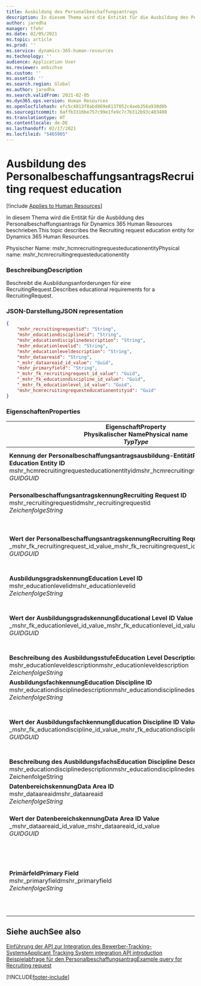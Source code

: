 ```yaml
---
title: Ausbildung des Personalbeschaffungsantrags
description: In diesem Thema wird die Entität für die Ausbildung des Personalbeschaffungsantrags für Dynamics 365 Human Resources beschrieben.
author: jaredha
manager: tfehr
ms.date: 02/05/2021
ms.topic: article
ms.prod: ''
ms.service: dynamics-365-human-resources
ms.technology: ''
audience: Application User
ms.reviewer: anbichse
ms.custom: ''
ms.assetid: ''
ms.search.region: Global
ms.author: jaredha
ms.search.validFrom: 2021-02-05
ms.dyn365.ops.version: Human Resources
ms.openlocfilehash: efc5c4813f8abd869e8137052c4aeb356a930d0b
ms.sourcegitcommit: 6affb3316be757c99e1fe9c7c7b312b93c483408
ms.translationtype: HT
ms.contentlocale: de-DE
ms.lasthandoff: 02/17/2021
ms.locfileid: "5465965"
---
```

# <a name="recruiting-request-education"></a><span data-ttu-id="c2da4-103">Ausbildung des Personalbeschaffungsantrags</span><span class="sxs-lookup"><span data-stu-id="c2da4-103">Recruiting request education</span></span>

[!include [Applies to Human Resources](../includes/applies-to-hr.md)]

<span data-ttu-id="c2da4-104">In diesem Thema wird die Entität für die Ausbildung des Personalbeschaffungsantrags für Dynamics 365 Human Resources beschrieben.</span><span class="sxs-lookup"><span data-stu-id="c2da4-104">This topic describes the Recruiting request education entity for Dynamics 365 Human Resources.</span></span>

<span data-ttu-id="c2da4-105">Physischer Name: mshr_hcmrecruitingrequesteducationentity</span><span class="sxs-lookup"><span data-stu-id="c2da4-105">Physical name: mshr_hcmrecruitingrequesteducationentity</span></span>

### <a name="description"></a><span data-ttu-id="c2da4-106">Beschreibung</span><span class="sxs-lookup"><span data-stu-id="c2da4-106">Description</span></span>

<span data-ttu-id="c2da4-107">Beschreibt die Ausbildungsanforderungen für eine RecruitingRequest.</span><span class="sxs-lookup"><span data-stu-id="c2da4-107">Describes educational requirements for a RecruitingRequest.</span></span>

### <a name="json-representation"></a><span data-ttu-id="c2da4-108">JSON-Darstellung</span><span class="sxs-lookup"><span data-stu-id="c2da4-108">JSON representation</span></span>

```json
{
    "mshr_recruitingrequestid": "String",
    "mshr_educationdisciplineid": "String",
    "mshr_educationdisciplinedescription": "String",
    "mshr_educationlevelid": "String",
    "mshr_educationleveldescription": "String",
    "mshr_dataareaid": "String",
    "_mshr_dataareaid_id_value": "Guid",
    "mshr_primaryfield": "String",
    "_mshr_fk_recruitingrequest_id_value": "Guid",
    "_mshr_fk_educationdiscipline_id_value": "Guid",
    "_mshr_fk_educationlevel_id_value": "Guid",
    "mshr_hcmrecruitingrequesteducationentityid": "Guid"
}
```

### <a name="properties"></a><span data-ttu-id="c2da4-109">Eigenschaften</span><span class="sxs-lookup"><span data-stu-id="c2da4-109">Properties</span></span>

| <span data-ttu-id="c2da4-110">Eigenschaft</span><span class="sxs-lookup"><span data-stu-id="c2da4-110">Property</span></span><br><span data-ttu-id="c2da4-111">**Physikalischer Name**</span><span class="sxs-lookup"><span data-stu-id="c2da4-111">**Physical name**</span></span><br><span data-ttu-id="c2da4-112">**_Typ_**</span><span class="sxs-lookup"><span data-stu-id="c2da4-112">**_Type_**</span></span> | <span data-ttu-id="c2da4-113">Verwenden</span><span class="sxs-lookup"><span data-stu-id="c2da4-113">Use</span></span> | <span data-ttu-id="c2da4-114">Beschreibung</span><span class="sxs-lookup"><span data-stu-id="c2da4-114">Description</span></span> |
| --- | --- | --- |
| <span data-ttu-id="c2da4-115">**Kennung der Personalbeschaffungsantragsausbildung-Entität**</span><span class="sxs-lookup"><span data-stu-id="c2da4-115">**Recruiting Request Education Entity ID**</span></span><br><span data-ttu-id="c2da4-116">mshr_hcmrecruitingrequesteducationentityid</span><span class="sxs-lookup"><span data-stu-id="c2da4-116">mshr_hcmrecruitingrequesteducationentityid</span></span><br><span data-ttu-id="c2da4-117">*GUID*</span><span class="sxs-lookup"><span data-stu-id="c2da4-117">*GUID*</span></span> | <span data-ttu-id="c2da4-118">Schreibgeschützt</span><span class="sxs-lookup"><span data-stu-id="c2da4-118">Read-only</span></span><br><span data-ttu-id="c2da4-119">Erforderlich</span><span class="sxs-lookup"><span data-stu-id="c2da4-119">Required</span></span> | <span data-ttu-id="c2da4-120">Vom System generierter eindeutiger Bezeichner für den Datensatz Personalbeschaffungsantragsausbildung.</span><span class="sxs-lookup"><span data-stu-id="c2da4-120">System-generated unique identifier for the Recruiting Request Education record.</span></span> |
| <span data-ttu-id="c2da4-121">**Personalbeschaffungsantragskennung**</span><span class="sxs-lookup"><span data-stu-id="c2da4-121">**Recruiting Request ID**</span></span><br><span data-ttu-id="c2da4-122">mshr_recruitingrequestid</span><span class="sxs-lookup"><span data-stu-id="c2da4-122">mshr_recruitingrequestid</span></span><br><span data-ttu-id="c2da4-123">*Zeichenfolge*</span><span class="sxs-lookup"><span data-stu-id="c2da4-123">*String*</span></span> | <span data-ttu-id="c2da4-124">Einmal schreiben</span><span class="sxs-lookup"><span data-stu-id="c2da4-124">Write-once</span></span><br><span data-ttu-id="c2da4-125">Erforderlich</span><span class="sxs-lookup"><span data-stu-id="c2da4-125">Required</span></span> | <span data-ttu-id="c2da4-126">Der vom Benutzer lesbare eindeutige Bezeichner des zugehörigen Personalbeschaffungsantrags.</span><span class="sxs-lookup"><span data-stu-id="c2da4-126">The user-readable unique identifier of the related recruiting request.</span></span> |
| <span data-ttu-id="c2da4-127">**Wert der Personalbeschaffungsantragskennung**</span><span class="sxs-lookup"><span data-stu-id="c2da4-127">**Recruiting Request ID Value**</span></span><br><span data-ttu-id="c2da4-128">_mshr_fk_recruitingrequest_id_value</span><span class="sxs-lookup"><span data-stu-id="c2da4-128">_mshr_fk_recruitingrequest_id_value</span></span><br><span data-ttu-id="c2da4-129">*GUID*</span><span class="sxs-lookup"><span data-stu-id="c2da4-129">*GUID*</span></span> | <span data-ttu-id="c2da4-130">Schreibgeschützt</span><span class="sxs-lookup"><span data-stu-id="c2da4-130">Read-only</span></span><br><span data-ttu-id="c2da4-131">Erforderlich</span><span class="sxs-lookup"><span data-stu-id="c2da4-131">Required</span></span><br><span data-ttu-id="c2da4-132">Fremdschlüssel: mshr_hcmrecruitingrequestentityid von mshr_hcmrecruitingrequestentity</span><span class="sxs-lookup"><span data-stu-id="c2da4-132">Foreign key: mshr_hcmrecruitingrequestentityid of mshr_hcmrecruitingrequestentity</span></span> | <span data-ttu-id="c2da4-133">Vom System generierter eindeutiger Bezeichner des zugehörigen Personalbeschaffungsantrags.</span><span class="sxs-lookup"><span data-stu-id="c2da4-133">System-generated unique identifier of the related recruiting request.</span></span> |
| <span data-ttu-id="c2da4-134">**Ausbildungsgradskennung**</span><span class="sxs-lookup"><span data-stu-id="c2da4-134">**Education Level ID**</span></span><br><span data-ttu-id="c2da4-135">mshr_educationlevelid</span><span class="sxs-lookup"><span data-stu-id="c2da4-135">mshr_educationlevelid</span></span><br><span data-ttu-id="c2da4-136">*Zeichenfolge*</span><span class="sxs-lookup"><span data-stu-id="c2da4-136">*String*</span></span> | <span data-ttu-id="c2da4-137">Einmal schreiben</span><span class="sxs-lookup"><span data-stu-id="c2da4-137">Write-once</span></span><br><span data-ttu-id="c2da4-138">Erforderlich</span><span class="sxs-lookup"><span data-stu-id="c2da4-138">Required</span></span> | <span data-ttu-id="c2da4-139">Die erforderliche Stufe der Ausbildung.</span><span class="sxs-lookup"><span data-stu-id="c2da4-139">The level of education required.</span></span> |
| <span data-ttu-id="c2da4-140">**Wert der Ausbildungsgradskennung**</span><span class="sxs-lookup"><span data-stu-id="c2da4-140">**Educational Level ID Value**</span></span><br><span data-ttu-id="c2da4-141">_mshr_fk_educationlevel_id_value</span><span class="sxs-lookup"><span data-stu-id="c2da4-141">_mshr_fk_educationlevel_id_value</span></span><br><span data-ttu-id="c2da4-142">*GUID*</span><span class="sxs-lookup"><span data-stu-id="c2da4-142">*GUID*</span></span> | <span data-ttu-id="c2da4-143">Schreibgeschützt</span><span class="sxs-lookup"><span data-stu-id="c2da4-143">Read-only</span></span><br><span data-ttu-id="c2da4-144">Erforderlich</span><span class="sxs-lookup"><span data-stu-id="c2da4-144">Required</span></span><br><span data-ttu-id="c2da4-145">Fremdschlüssel: mshr_hcmeducationlevelentityid von mshr_hcmeducationlevelentity</span><span class="sxs-lookup"><span data-stu-id="c2da4-145">Foreign key: mshr_hcmeducationlevelentityid of mshr_hcmeducationlevelentity</span></span> | <span data-ttu-id="c2da4-146">Vom System generierter eindeutiger Bezeichner der erforderlichen Stufe der Ausbildung.</span><span class="sxs-lookup"><span data-stu-id="c2da4-146">System-generated unique identifier of the level of education required.</span></span> |
| <span data-ttu-id="c2da4-147">**Beschreibung des Ausbildungsstufe**</span><span class="sxs-lookup"><span data-stu-id="c2da4-147">**Education Level Description**</span></span><br><span data-ttu-id="c2da4-148">mshr_educationleveldescription</span><span class="sxs-lookup"><span data-stu-id="c2da4-148">mshr_educationleveldescription</span></span><br><span data-ttu-id="c2da4-149">*Zeichenfolge*</span><span class="sxs-lookup"><span data-stu-id="c2da4-149">*String*</span></span> | <span data-ttu-id="c2da4-150">Schreibgeschützt</span><span class="sxs-lookup"><span data-stu-id="c2da4-150">Read-only</span></span><br><span data-ttu-id="c2da4-151">Erforderlich</span><span class="sxs-lookup"><span data-stu-id="c2da4-151">Required</span></span> | <span data-ttu-id="c2da4-152">Die Beschreibung der erforderlichen Stufe für die Qualifikation.</span><span class="sxs-lookup"><span data-stu-id="c2da4-152">The description of the level required for the skill.</span></span> |
| <span data-ttu-id="c2da4-153">**Ausbildungsfachkennung**</span><span class="sxs-lookup"><span data-stu-id="c2da4-153">**Education Discipline ID**</span></span><br><span data-ttu-id="c2da4-154">mshr_educationdisciplinedescription</span><span class="sxs-lookup"><span data-stu-id="c2da4-154">mshr_educationdisciplinedescription</span></span><br><span data-ttu-id="c2da4-155">*Zeichenfolge*</span><span class="sxs-lookup"><span data-stu-id="c2da4-155">*String*</span></span> | <span data-ttu-id="c2da4-156">Einmal schreiben</span><span class="sxs-lookup"><span data-stu-id="c2da4-156">Write-once</span></span><br><span data-ttu-id="c2da4-157">Erforderlich</span><span class="sxs-lookup"><span data-stu-id="c2da4-157">Required</span></span> | <span data-ttu-id="c2da4-158">Der Bereich des Ausbildungsfachs.</span><span class="sxs-lookup"><span data-stu-id="c2da4-158">The area of educational discipline.</span></span> |
| <span data-ttu-id="c2da4-159">**Wert der Ausbildungsfachkennung**</span><span class="sxs-lookup"><span data-stu-id="c2da4-159">**Education Discipline ID Value**</span></span><br><span data-ttu-id="c2da4-160">_mshr_fk_educationdiscipline_id_value</span><span class="sxs-lookup"><span data-stu-id="c2da4-160">_mshr_fk_educationdiscipline_id_value</span></span><br><span data-ttu-id="c2da4-161">*GUID*</span><span class="sxs-lookup"><span data-stu-id="c2da4-161">*GUID*</span></span> | <span data-ttu-id="c2da4-162">Schreibgeschützt</span><span class="sxs-lookup"><span data-stu-id="c2da4-162">Read-only</span></span><br><span data-ttu-id="c2da4-163">Erforderlich</span><span class="sxs-lookup"><span data-stu-id="c2da4-163">Required</span></span><br><span data-ttu-id="c2da4-164">Fremdschlüssel: mshr_hcmeducationdisciplineentityid von mshr_hcmeducationdisciplineentity</span><span class="sxs-lookup"><span data-stu-id="c2da4-164">Foreign key: mshr_hcmeducationdisciplineentityid of mshr_hcmeducationdisciplineentity</span></span> | <span data-ttu-id="c2da4-165">Vom System generierter eindeutiger Bezeichner des Gebiets des Ausbildungsfachs.</span><span class="sxs-lookup"><span data-stu-id="c2da4-165">System-generated unique identifier of the area of educational discipline.</span></span> |
| <span data-ttu-id="c2da4-166">**Beschreibung des Ausbildungsfachs**</span><span class="sxs-lookup"><span data-stu-id="c2da4-166">**Education Discipline Description**</span></span><br><span data-ttu-id="c2da4-167">mshr_educationdisciplinedescription</span><span class="sxs-lookup"><span data-stu-id="c2da4-167">mshr_educationdisciplinedescription</span></span><br><span data-ttu-id="c2da4-168">Zeichenfolge</span><span class="sxs-lookup"><span data-stu-id="c2da4-168">String</span></span> | <span data-ttu-id="c2da4-169">Schreibgeschützt</span><span class="sxs-lookup"><span data-stu-id="c2da4-169">Read-only</span></span><br><span data-ttu-id="c2da4-170">Erforderlich</span><span class="sxs-lookup"><span data-stu-id="c2da4-170">Required</span></span> | <span data-ttu-id="c2da4-171">Die Beschreibung des Gebiets des Ausbildungsfachs.</span><span class="sxs-lookup"><span data-stu-id="c2da4-171">The description of the area of educational discipline.</span></span> |
| <span data-ttu-id="c2da4-172">**Datenbereichskennung**</span><span class="sxs-lookup"><span data-stu-id="c2da4-172">**Data Area ID**</span></span><br><span data-ttu-id="c2da4-173">mshr_dataareaid</span><span class="sxs-lookup"><span data-stu-id="c2da4-173">mshr_dataareaid</span></span><br><span data-ttu-id="c2da4-174">*Zeichenfolge*</span><span class="sxs-lookup"><span data-stu-id="c2da4-174">*String*</span></span> | <span data-ttu-id="c2da4-175">Lesen/Schreiben</span><span class="sxs-lookup"><span data-stu-id="c2da4-175">Read/write</span></span><br><span data-ttu-id="c2da4-176">Optional</span><span class="sxs-lookup"><span data-stu-id="c2da4-176">Optional</span></span> | <span data-ttu-id="c2da4-177">Gibt die juristische Person (Firma) an.</span><span class="sxs-lookup"><span data-stu-id="c2da4-177">Specifies the legal entity (company).</span></span>|
| <span data-ttu-id="c2da4-178">**Wert der Datenbereichskennung**</span><span class="sxs-lookup"><span data-stu-id="c2da4-178">**Data Area ID Value**</span></span><br><span data-ttu-id="c2da4-179">_mshr_dataareaid_id_value</span><span class="sxs-lookup"><span data-stu-id="c2da4-179">_mshr_dataareaid_id_value</span></span><br><span data-ttu-id="c2da4-180">*GUID*</span><span class="sxs-lookup"><span data-stu-id="c2da4-180">*GUID*</span></span> | <span data-ttu-id="c2da4-181">Schreibgeschützt</span><span class="sxs-lookup"><span data-stu-id="c2da4-181">Read-only</span></span><br><span data-ttu-id="c2da4-182">Optional</span><span class="sxs-lookup"><span data-stu-id="c2da4-182">Optional</span></span><br><span data-ttu-id="c2da4-183">Fremdschlüssel: cdm_companyid der Entität cdm_company</span><span class="sxs-lookup"><span data-stu-id="c2da4-183">Foreign key: cdm_companyid of cdm_company entity</span></span> | <span data-ttu-id="c2da4-184">Vom System generierter GUID-Wert, der die juristische Person (Firma) identifiziert.</span><span class="sxs-lookup"><span data-stu-id="c2da4-184">System-generated GUID value identifying the legal entity (company).</span></span> |
| <span data-ttu-id="c2da4-185">**Primärfeld**</span><span class="sxs-lookup"><span data-stu-id="c2da4-185">**Primary Field**</span></span><br><span data-ttu-id="c2da4-186">mshr_primaryfield</span><span class="sxs-lookup"><span data-stu-id="c2da4-186">mshr_primaryfield</span></span><br><span data-ttu-id="c2da4-187">*Zeichenfolge*</span><span class="sxs-lookup"><span data-stu-id="c2da4-187">*String*</span></span> | <span data-ttu-id="c2da4-188">Schreibgeschützt</span><span class="sxs-lookup"><span data-stu-id="c2da4-188">Read-only</span></span><br><span data-ttu-id="c2da4-189">Erforderlich</span><span class="sxs-lookup"><span data-stu-id="c2da4-189">Required</span></span> | <span data-ttu-id="c2da4-190">Verkettung des Werts des Personalbeschaffungsantrags, der Ausbildungsstufenkennung und der Ausbildungsfachkennung als weitere Methode zur eindeutigen Identifizierung des Datensatzes.</span><span class="sxs-lookup"><span data-stu-id="c2da4-190">Concatenation of Recruiting Request value, Education Level ID, and Education Discipline ID as another method to uniquely identify the record.</span></span> |

## <a name="see-also"></a><span data-ttu-id="c2da4-191">Siehe auch</span><span class="sxs-lookup"><span data-stu-id="c2da4-191">See also</span></span>

[<span data-ttu-id="c2da4-192">Einführung der API zur Integration des Bewerber-Tracking-Systems</span><span class="sxs-lookup"><span data-stu-id="c2da4-192">Applicant Tracking System integration API introduction</span></span>](hr-admin-integration-ats-api-introduction.md)<br>
[<span data-ttu-id="c2da4-193">Beispielabfrage für den Personalbeschaffungsantrag</span><span class="sxs-lookup"><span data-stu-id="c2da4-193">Example query for Recruiting request</span></span>](hr-admin-integration-ats-api-recruiting-request-example-query.md)



[!INCLUDE[footer-include](../includes/footer-banner.md)]